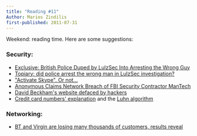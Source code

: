 ```yaml
---
title: "Reading #11"
Author: Marios Zindilis
first-published: 2011-07-31
---
```


Weekend: reading time. Here are some suggestions:

<h3>Security:</h3>
<ul><li><a href="http://www.dailytech.com/Exclusive+British+Police+Duped+by+LulzSec+Into+Arresting+the+Wrong+Guy/article22280.htm">Exclusive: British Police Duped by LulzSec Into Arresting the Wrong Guy</a></li>
<li><a href="http://nakedsecurity.sophos.com/2011/07/28/topiary-have-the-police-arrested-the-right-man/">Topiary: did police arrest the wrong man in LulzSec investigation?</a></li>
<li><a href="http://sunbeltblog.blogspot.com/2011/07/activate-skype-or-not.html">"Activate Skype". Or not...</a></li>
<li><a href="http://www.eweek.com/c/a/Security/Anonymous-Claims-Network-Breach-of-FBI-Security-Contractor-ManTech-693504/">Anonymous Claims Network Breach of FBI Security Contractor ManTech</a></li>
<li><a href="http://nakedsecurity.sophos.com/2011/07/11/david-beckhams-website-defaced-by-hackers/">David Beckham's website defaced by hackers</a></li>
<li><a href="http://9gag.com/gag/139688/">Credit card numbers' explanation</a> and the <a href="http://en.wikipedia.org/wiki/Luhn_algorithm">Luhn algorithm</a></li>
</ul>

<h3>Networking:</h3>
<ul><li><a href="http://www.itpro.co.uk/635284/bt-and-virgin-losing-thousands-of-customers">BT and Virgin are losing many thousands of customers, results reveal</a></li>
</ul>
